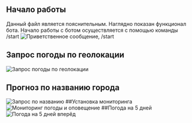 ## Начало работы
Данный файл является пояснительным. Наглядно показан функционал бота.
Начало работы с ботом осуществляется с помощью команды /start
![Приветственное сообщение, /start](https://github.com/Bj-ka/BotWeather/tree/main/PythonTRPO/image/start_menu.png)
## Запрос погоды по геолокации
![Запрос погоды по геолокации](https://github.com/Bj-ka/BotWeather/tree/main/PythonTRPO/image/Запрос-погоды-по-геолокации.png)
## Прогноз по названию города
![Запрос по названию](https://github.com/Bj-ka/BotWeather/tree/main/PythonTRPO/image/Прогноз-для-города.png)
##Установка мониторинга
![Мониторинг погоды и оповещение](https://github.com/Bj-ka/BotWeather/tree/main/PythonTRPO/image/Установка-мониторинга-и-оповещение.png)
##Погода на 5 дней
![Погода на 5 дней вперёд](https://github.com/Bj-ka/BotWeather/tree/main/PythonTRPO/image/Прогноз-погоды-на-5-дней.png)
